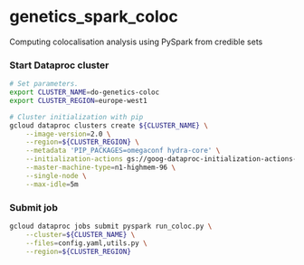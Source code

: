 # genetics_spark_coloc
Computing colocalisation analysis using PySpark from credible sets

### Start Dataproc cluster

```bash
# Set parameters.
export CLUSTER_NAME=do-genetics-coloc
export CLUSTER_REGION=europe-west1

# Cluster initialization with pip
gcloud dataproc clusters create ${CLUSTER_NAME} \
    --image-version=2.0 \
    --region=${CLUSTER_REGION} \
    --metadata 'PIP_PACKAGES=omegaconf hydra-core' \
    --initialization-actions gs://goog-dataproc-initialization-actions-europe-west1/python/pip-install.sh                                                  \
    --master-machine-type=n1-highmem-96 \
    --single-node \
    --max-idle=5m
```

### Submit job

```bash
gcloud dataproc jobs submit pyspark run_coloc.py \
    --cluster=${CLUSTER_NAME} \
    --files=config.yaml,utils.py \
    --region=${CLUSTER_REGION}
```